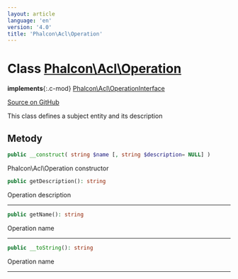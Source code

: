 ```yaml
---
layout: article
language: 'en'
version: '4.0'
title: 'Phalcon\Acl\Operation'
---
```

# Class [Phalcon\Acl\Operation](/4.0/en/api/Phalcon_Acl_Operation)

**implements**{:.c-mod} [Phalcon\Acl\OperationInterface](/4.0/en/api/Phalcon_Acl_OperationInterface)

<a href="https://github.com/phalcon/cphalcon/tree/v4.0.0/phalcon/acl/operation.zep" class="btn btn-default btn-sm">Source on GitHub</a>

This class defines a subject entity and its description

## Metody

```php
public __construct( string $name [, string $description= NULL] )
```

Phalcon\Acl\Operation constructor

```php
public getDescription(): string
```

Operation description

* * *

```php
public getName(): string
```

Operation name

* * *

```php
public __toString(): string
```

Operation name

* * *